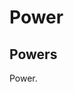 # Power
<!DOCTYPE html>
<html>
<body>

<h2>Powers</h2>

<p id="demo">Power.</p>

<script>
function myFunction(var a,var b)
{
	var s=1;
}
if(b==0)
{
	return s;
}
else
{
	s*=a;
	myFunction(a,b-1)
}
function main(var a,var b,var p)
{
	p=myFunction(a,b)
}
document.getElementById("demo").innerHTML="The answer is" + "p";
</script>

</body>
</html>
